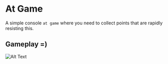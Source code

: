 # At Game
A simple console `at game` where you need to collect points that are rapidly resisting this.
## Gameplay =)
![Alt Text](https://i.imgur.com/u1HAnfy.gif)
